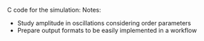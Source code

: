 C code for the simulation:
Notes:
  - Study amplitude in oscillations considering order parameters
  - Prepare output formats to be easily implemented in a workflow
